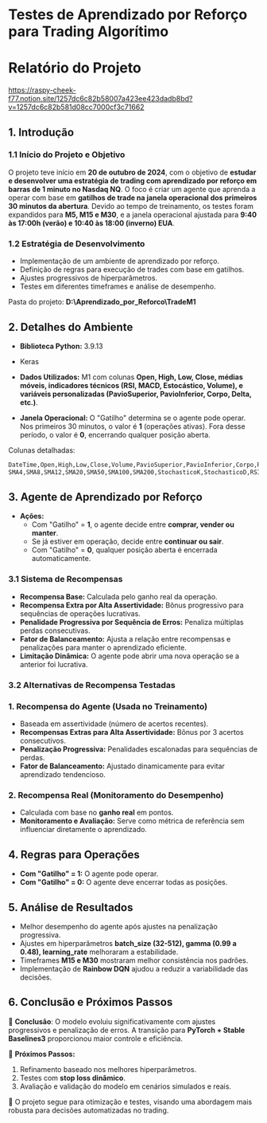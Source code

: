 # Testes de Aprendizado por Reforço para Trading Algorítimo

# Relatório do Projeto
https://raspy-cheek-f77.notion.site/1257dc6c82b58007a423ee423dadb8bd?v=1257dc6c82b581d08cc7000cf3c71662

## 1. Introdução

### 1.1 Início do Projeto e Objetivo

O projeto teve início em **20 de outubro de 2024**, com o objetivo de **estudar e desenvolver uma estratégia de trading com aprendizado por reforço em barras de 1 minuto no Nasdaq NQ**. O foco é criar um agente que aprenda a operar com base em **gatilhos de trade na janela operacional dos primeiros 30 minutos da abertura**. Devido ao tempo de treinamento, os testes foram expandidos para **M5, M15 e M30**, e a janela operacional ajustada para **9:40 às 17:00h (verão) e 10:40 às 18:00 (inverno) EUA**.

### 1.2 Estratégia de Desenvolvimento

- Implementação de um ambiente de aprendizado por reforço.
- Definição de regras para execução de trades com base em gatilhos.
- Ajustes progressivos de hiperparâmetros.
- Testes em diferentes timeframes e análise de desempenho.

Pasta do projeto: **D:\Aprendizado_por_Reforco\TradeM1**

## 2. Detalhes do Ambiente

- **Biblioteca Python:** 3.9.13
- Keras
    
- **Dados Utilizados:** M1 com colunas **Open, High, Low, Close, médias móveis, indicadores técnicos (RSI, MACD, Estocástico, Volume), e variáveis personalizadas (PavioSuperior, PavioInferior, Corpo, Delta, etc.)**.
- **Janela Operacional:** O "Gatilho" determina se o agente pode operar. Nos primeiros 30 minutos, o valor é **1** (operações ativas). Fora desse período, o valor é **0**, encerrando qualquer posição aberta.

Colunas detalhadas:

```python
DateTime,Open,High,Low,Close,Volume,PavioSuperior,PavioInferior,Corpo,Range,D_Open,D_High,D_Low,D_Close,D_PavSup,D_PavInf,D_Corpo,
SMA4,SMA8,SMA12,SMA20,SMA50,SMA100,SMA200,StochasticoK,StochasticoD,RSI,MACD,MACDSignal,MACDHistogram

```

## 3. Agente de Aprendizado por Reforço

- **Ações:**
    - Com "Gatilho" = **1**, o agente decide entre **comprar, vender ou manter**.
    - Se já estiver em operação, decide entre **continuar ou sair**.
    - Com "Gatilho" = **0**, qualquer posição aberta é encerrada automaticamente.

### 3.1 Sistema de Recompensas

- **Recompensa Base:** Calculada pelo ganho real da operação.
- **Recompensa Extra por Alta Assertividade:** Bônus progressivo para sequências de operações lucrativas.
- **Penalidade Progressiva por Sequência de Erros:** Penaliza múltiplas perdas consecutivas.
- **Fator de Balanceamento:** Ajusta a relação entre recompensas e penalizações para manter o aprendizado eficiente.
- **Limitação Dinâmica:** O agente pode abrir uma nova operação se a anterior foi lucrativa.

### 3.2 Alternativas de Recompensa Testadas

### 1. **Recompensa do Agente (Usada no Treinamento)**

- Baseada em assertividade (número de acertos recentes).
- **Recompensas Extras para Alta Assertividade:** Bônus por 3 acertos consecutivos.
- **Penalização Progressiva:** Penalidades escalonadas para sequências de perdas.
- **Fator de Balanceamento:** Ajustado dinamicamente para evitar aprendizado tendencioso.

### 2. **Recompensa Real (Monitoramento do Desempenho)**

- Calculada com base no **ganho real** em pontos.
- **Monitoramento e Avaliação:** Serve como métrica de referência sem influenciar diretamente o aprendizado.

## 4. Regras para Operações

- **Com "Gatilho" = 1:** O agente pode operar.
- **Com "Gatilho" = 0:** O agente deve encerrar todas as posições.

## 5. Análise de Resultados

- Melhor desempenho do agente após ajustes na penalização progressiva.
- Ajustes em hiperparâmetros **batch_size (32-512), gamma (0.99 a 0.48), learning_rate** melhoraram a estabilidade.
- Timeframes **M15 e M30** mostraram melhor consistência nos padrões.
- Implementação de **Rainbow DQN** ajudou a reduzir a variabilidade das decisões.

## 6. Conclusão e Próximos Passos

📌 **Conclusão**: O modelo evoluiu significativamente com ajustes progressivos e penalização de erros. A transição para **PyTorch + Stable Baselines3** proporcionou maior controle e eficiência.

🔹 **Próximos Passos:**

1. Refinamento baseado nos melhores hiperparâmetros.
2. Testes com **stop loss dinâmico**.
3. Avaliação e validação do modelo em cenários simulados e reais.

🚀 O projeto segue para otimização e testes, visando uma abordagem mais robusta para decisões automatizadas no trading.
